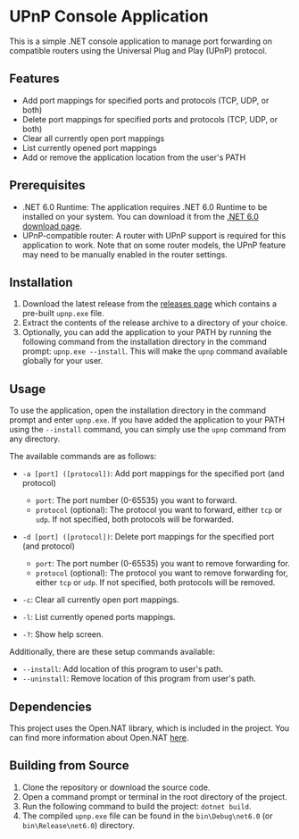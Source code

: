 UPnP Console Application
========================

This is a simple .NET console application to manage port forwarding on compatible routers using the Universal Plug and Play (UPnP) protocol.

Features
--------

*   Add port mappings for specified ports and protocols (TCP, UDP, or both)
*   Delete port mappings for specified ports and protocols (TCP, UDP, or both)
*   Clear all currently open port mappings
*   List currently opened port mappings
*   Add or remove the application location from the user's PATH

Prerequisites
-------------

*   .NET 6.0 Runtime: The application requires .NET 6.0 Runtime to be installed on your system. You can download it from the [.NET 6.0 download page](https://dotnet.microsoft.com/download/dotnet/6.0).
*   UPnP-compatible router: A router with UPnP support is required for this application to work. Note that on some router models, the UPnP feature may need to be manually enabled in the router settings.

Installation
------------

1.  Download the latest release from the [releases page](https://github.com/simplifieduser/upnp/releases) which contains a pre-built `upnp.exe` file.
2.  Extract the contents of the release archive to a directory of your choice.
3.  Optionally, you can add the application to your PATH by running the following command from the installation directory in the command prompt: `upnp.exe --install`. This will make the `upnp` command available globally for your user.

Usage
-----

To use the application, open the installation directory in the command prompt and enter `upnp.exe`. If you have added the application to your PATH using the `--install` command, you can simply use the `upnp` command from any directory.

The available commands are as follows:

*   `-a [port] ([protocol])`: Add port mappings for the specified port (and protocol)
    
    *   `port`: The port number (0-65535) you want to forward.
    *   `protocol` (optional): The protocol you want to forward, either `tcp` or `udp`. If not specified, both protocols will be forwarded.
*   `-d [port] ([protocol])`: Delete port mappings for the specified port (and protocol)
    
    *   `port`: The port number (0-65535) you want to remove forwarding for.
    *   `protocol` (optional): The protocol you want to remove forwarding for, either `tcp` or `udp`. If not specified, both protocols will be removed.
*   `-c`: Clear all currently open port mappings.
    
*   `-l`: List currently opened ports mappings.
    
*   `-?`: Show help screen.
    

Additionally, there are these setup commands available:

*   `--install`: Add location of this program to user's path.
*   `--uninstall`: Remove location of this program from user's path.

Dependencies
------------

This project uses the Open.NAT library, which is included in the project. You can find more information about Open.NAT [here](https://github.com/lontivero/Open.NAT).

Building from Source
--------------------

1.  Clone the repository or download the source code.
2.  Open a command prompt or terminal in the root directory of the project.
3.  Run the following command to build the project: `dotnet build`.
4.  The compiled `upnp.exe` file can be found in the `bin\Debug\net6.0` (or `bin\Release\net6.0`) directory.